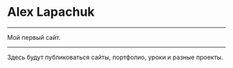 # Alex Lapachuk
-------------------------  

Мой первый сайт.

-------------------------  

Здесь будут публиковаться сайты, портфолио, уроки и разные проекты.
